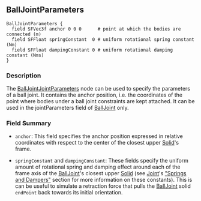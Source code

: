 ## BallJointParameters

```
BallJointParameters {
  field SFVec3f anchor 0 0 0      # point at which the bodies are connected (m)
  field SFFloat springConstant  0 # uniform rotational spring constant (Nm)
  field SFFloat dampingConstant 0 # uniform rotational damping constant (Nms)
}
```

### Description

The [BallJointJointParameters](#balljointparameters) node can be used to specify
the parameters of a ball joint. It contains the anchor position, i.e. the
coordinates of the point where bodies under a ball joint constraints are kept
attached. It can be used in the jointParameters field of
[BallJoint](balljoint.md) only.

### Field Summary

- `anchor`: This field specifies the anchor position expressed in relative
coordinates with respect to the center of the closest upper [Solid](solid.md)'s
frame.

- `springConstant` and `dampingConstant`: These fields specify the uniform amount
of rotational spring and damping effect around each of the frame axis of the
[BallJoint](balljoint.md)'s closest upper [Solid](solid.md) (see
[Joint](joint.md)'s ["Springs and
Dampers"](jointparameters.md#springs-and-dampers) section for more information
on these constants). This is can be useful to simulate a retraction force that
pulls the [BallJoint](balljoint.md) solid `endPoint` back towards its initial
orientation.
